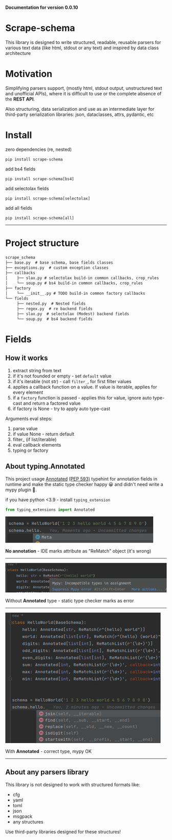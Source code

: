 **Documentation for version 0.0.10**

# Scrape-schema

This library is designed to write structured, readable, 
reusable parsers for various text data (like html, stdout or any text) and 
inspired by data class architecture

# Motivation
Simplifying parsers support, (mostly html, stdout output, unstructured text and unofficial APIs), 
where it is difficult to use or the complete absence of the **REST API**.

Also structuring, data serialization and use as an intermediate layer 
for third-party serialization libraries: json, dataclasses, attrs, pydantic, etc

# Install
zero dependencies (re, nested)
```shell
pip install scrape-schema
```
add bs4 fields
```shell
pip install scrape-schema[bs4]
```

add selectolax fields
```shell
pip install scrape-schema[selectolax]
```
add all fields
```shell
pip install scrape-schema[all]
```
____
# Project structure
```
scrape_schema
├── base.py  # base schema, base fields classes 
├── exceptions.py  # custom exception classes
├── callbacks
│    ├── slax.py # selectolax build-in common callbacks, crop_rules
│    └── soup.py # bs4 build-in common callbacks, crop_rules
├── factory
│    └── __init__.py # TODO build-in common factory callbacks
└── fields
     ├── nested.py  # Nested fields
     ├── regex.py  # re backend fields
     ├── slax.py  # selectolax (Modest) backend fields
     └── soup.py  # bs4 backend fields
```

# Fields
## How it works
1. extract string from text
2. if it's not founded or empty - set `default` value
3. if it's iterable (not str) - call `filter_`, for first filter values
4. applies a callback function on a value. If value is iterable, applies for every element
5. if a `factory` function is passed - applies this for value, ignore auto type-cast and return a factored value
6. if factory is None - try to apply auto type-cast

Arguments eval steps:

1. parse value
2. if value None - return default
3. filter_ (if list/iterable)
4. eval callback elements
5. typing or factory

## About typing.Annotated 

This project usage [Annotated](https://docs.python.org/3/library/typing.html#typing.Annotated)
[(PEP 593)](https://peps.python.org/pep-0593/) typehint for annotation fields in runtime
and make the static type checker happy 😀 and didn't need write a mypy plugin 🤯.

if you have python <3.9 - install `typing_extension`
```python
from typing_extensions import Annotated
```

![img_2.png](imgs/img_2.png)

**No annotation** - IDE marks attribute as "ReMatch" object (it's wrong)
____

![img_1.png](imgs/img_1.png)

Without **Annotated** type - static type checker marks as error
____

![img_3.png](imgs/img_3.png)

With **Annotated** - correct type, mypy OK
____

## About any parsers library
This library is not designed to work with structured formats like:

* cfg
* yaml
* toml
* json
* msgpack
* any structures

Use third-party libraries designed for these structures!
